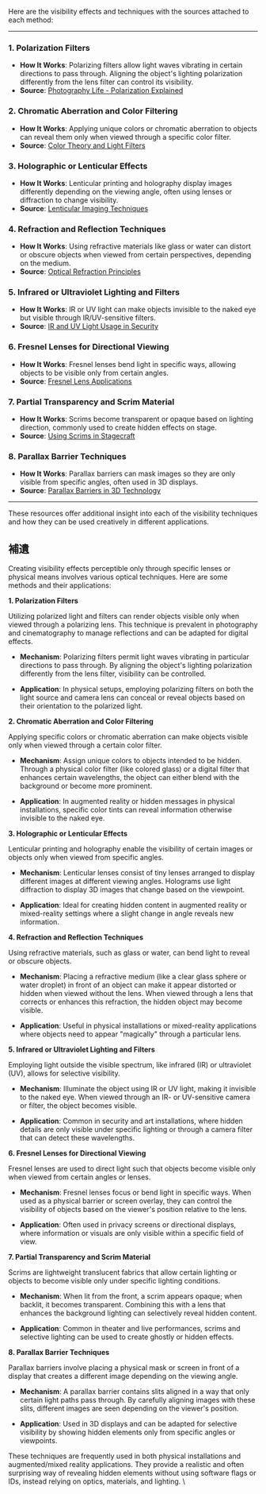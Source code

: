Here are the visibility effects and techniques with the sources attached to each method:

---


### 1. **Polarization Filters**
- **How It Works**: Polarizing filters allow light waves vibrating in certain directions to pass through. Aligning the object's lighting polarization differently from the lens filter can control its visibility.
- **Source**: [Photography Life - Polarization Explained](https://photographylife.com/what-is-polarization)

### 2. **Chromatic Aberration and Color Filtering**
- **How It Works**: Applying unique colors or chromatic aberration to objects can reveal them only when viewed through a specific color filter.
- **Source**: [Color Theory and Light Filters](https://www.sciencelearn.org.nz/resources/51-colour-and-light-filters)

### 3. **Holographic or Lenticular Effects**
- **How It Works**: Lenticular printing and holography display images differently depending on the viewing angle, often using lenses or diffraction to change visibility.
- **Source**: [Lenticular Imaging Techniques](https://www.lenticularworld.com/how-lenticular-works/)

### 4. **Refraction and Reflection Techniques**
- **How It Works**: Using refractive materials like glass or water can distort or obscure objects when viewed from certain perspectives, depending on the medium.
- **Source**: [Optical Refraction Principles](https://www.exploratorium.edu/snacks/refraction)

### 5. **Infrared or Ultraviolet Lighting and Filters**
- **How It Works**: IR or UV light can make objects invisible to the naked eye but visible through IR/UV-sensitive filters.
- **Source**: [IR and UV Light Usage in Security](https://www.ifsecglobal.com/technology/invisible-light-ir-and-uv/)

### 6. **Fresnel Lenses for Directional Viewing**
- **How It Works**: Fresnel lenses bend light in specific ways, allowing objects to be visible only from certain angles.
- **Source**: [Fresnel Lens Applications](https://www.lighthousestory.com/fresnel-lenses-explained/)

### 7. **Partial Transparency and Scrim Material**
- **How It Works**: Scrims become transparent or opaque based on lighting direction, commonly used to create hidden effects on stage.
- **Source**: [Using Scrims in Stagecraft](https://www.theatrecrafts.com/pages/home/topics/stage-lighting/scrims/)

### 8. **Parallax Barrier Techniques**
- **How It Works**: Parallax barriers can mask images so they are only visible from specific angles, often used in 3D displays.
- **Source**: [Parallax Barriers in 3D Technology](https://www.cnet.com/news/understanding-parallax-barrier-3d/)

---

These resources offer additional insight into each of the visibility techniques and how they can be used creatively in different applications.


## 補遺


Creating visibility effects perceptible only through specific lenses or physical means involves various optical techniques. Here are some methods and their applications:

**1. Polarization Filters**

Utilizing polarized light and filters can render objects visible only when viewed through a polarizing lens. This technique is prevalent in photography and cinematography to manage reflections and can be adapted for digital effects.

- **Mechanism**: Polarizing filters permit light waves vibrating in particular directions to pass through. By aligning the object's lighting polarization differently from the lens filter, visibility can be controlled.

- **Application**: In physical setups, employing polarizing filters on both the light source and camera lens can conceal or reveal objects based on their orientation to the polarized light.

**2. Chromatic Aberration and Color Filtering**

Applying specific colors or chromatic aberration can make objects visible only when viewed through a certain color filter.

- **Mechanism**: Assign unique colors to objects intended to be hidden. Through a physical color filter (like colored glass) or a digital filter that enhances certain wavelengths, the object can either blend with the background or become more prominent.

- **Application**: In augmented reality or hidden messages in physical installations, specific color tints can reveal information otherwise invisible to the naked eye.

**3. Holographic or Lenticular Effects**

Lenticular printing and holography enable the visibility of certain images or objects only when viewed from specific angles.

- **Mechanism**: Lenticular lenses consist of tiny lenses arranged to display different images at different viewing angles. Holograms use light diffraction to display 3D images that change based on the viewpoint.

- **Application**: Ideal for creating hidden content in augmented reality or mixed-reality settings where a slight change in angle reveals new information.

**4. Refraction and Reflection Techniques**

Using refractive materials, such as glass or water, can bend light to reveal or obscure objects.

- **Mechanism**: Placing a refractive medium (like a clear glass sphere or water droplet) in front of an object can make it appear distorted or hidden when viewed without the lens. When viewed through a lens that corrects or enhances this refraction, the hidden object may become visible.

- **Application**: Useful in physical installations or mixed-reality applications where objects need to appear "magically" through a particular lens.

**5. Infrared or Ultraviolet Lighting and Filters**

Employing light outside the visible spectrum, like infrared (IR) or ultraviolet (UV), allows for selective visibility.

- **Mechanism**: Illuminate the object using IR or UV light, making it invisible to the naked eye. When viewed through an IR- or UV-sensitive camera or filter, the object becomes visible.

- **Application**: Common in security and art installations, where hidden details are only visible under specific lighting or through a camera filter that can detect these wavelengths.

**6. Fresnel Lenses for Directional Viewing**

Fresnel lenses are used to direct light such that objects become visible only when viewed from certain angles or lenses.

- **Mechanism**: Fresnel lenses focus or bend light in specific ways. When used as a physical barrier or screen overlay, they can control the visibility of objects based on the viewer's position relative to the lens.

- **Application**: Often used in privacy screens or directional displays, where information or visuals are only visible within a specific field of view.

**7. Partial Transparency and Scrim Material**

Scrims are lightweight translucent fabrics that allow certain lighting or objects to become visible only under specific lighting conditions.

- **Mechanism**: When lit from the front, a scrim appears opaque; when backlit, it becomes transparent. Combining this with a lens that enhances the background lighting can selectively reveal hidden content.

- **Application**: Common in theater and live performances, scrims and selective lighting can be used to create ghostly or hidden effects.

**8. Parallax Barrier Techniques**

Parallax barriers involve placing a physical mask or screen in front of a display that creates a different image depending on the viewing angle.

- **Mechanism**: A parallax barrier contains slits aligned in a way that only certain light paths pass through. By carefully aligning images with these slits, different images are seen depending on the viewer's position.

- **Application**: Used in 3D displays and can be adapted for selective visibility by showing hidden elements only from specific angles or viewpoints.

These techniques are frequently used in both physical installations and augmented/mixed reality applications. They provide a realistic and often surprising way of revealing hidden elements without using software flags or IDs, instead relying on optics, materials, and lighting.   \\
